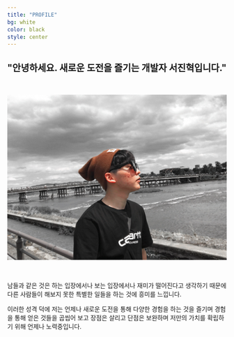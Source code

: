 ```yaml
---
title: "PROFILE"
bg: white
color: black
style: center
---
```


<span class="fa-stack subtlecircle" style="font-size:100px; background:rgba(255,166,0,0.1)">
  <i class="fa fa-circle fa-stack-2x text-white"></i>
  <i class="fa fa-bicycle fa-stack-1x text-orange"></i>
</span>

## "안녕하세요. 새로운 도전을 즐기는 개발자 서진혁입니다."

<br>

![profile.jpg](./img/jhseo.JPG)

<br>

남들과 같은 것은 하는 입장에서나 보는 입장에서나 재미가 떨어진다고 생각하기 때문에 다른 사람들이 해보지 못한
특별한 일들을 하는 것에 흥미를 느낍니다.  


이러한 성격 덕에 저는 언제나 새로운 도전을 통해 다양한 경험을 하는 것을 즐기며 경험을 통해 얻은 것들을 곱씹어 보고 장점은 살리고 단점은 보완하며 저만의 가치를 확립하기 위해 언제나 노력중입니다.